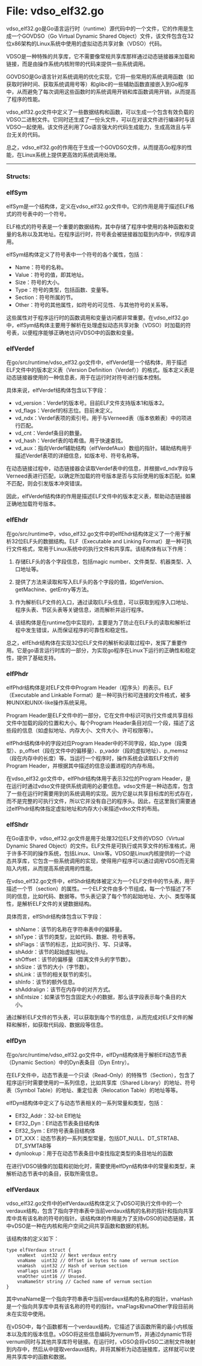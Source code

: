 # File: vdso_elf32.go

vdso_elf32.go是Go语言运行时（runtime）源代码中的一个文件，它的作用是生成一个GOVDSO（Go Virtual Dynamic Shared Object）文件，该文件包含在32位x86架构的Linux系统中使用的虚拟动态共享对象（VDSO）代码。

VDSO是一种特殊的共享库，它不需要像常规共享库那样通过动态链接器来加载和链接，而是由操作系统内核附带的代码来提供一些系统调用。

GOVDSO是Go语言针对系统调用的优化实现，它将一些常用的系统调用函数（如获取时钟时间、获取系统调用号等）和glibc的一些辅助函数直接嵌入到Go程序中，从而避免了每次调用这些函数时的系统调用开销和库函数调用开销，从而提高了程序的性能。

vdso_elf32.go文件中定义了一些数据结构和函数，可以生成一个包含有效负载的VDSO二进制文件。它同时还生成了一份头文件，可以在对该文件进行编译时与该VDSO一起使用。该文件还利用了Go语言强大的代码生成能力，生成高效且与平台无关的代码。

总之，vdso_elf32.go的作用在于生成一个GOVDSO文件，从而提高Go程序的性能，在Linux系统上提供更高效的系统调用处理。




---

### Structs:

### elfSym

elfSym是一个结构体，定义在vdso_elf32.go文件中。它的作用是用于描述ELF格式的符号表中的一个符号。

ELF格式的符号表是一个重要的数据结构，其中存储了程序中使用的各种函数和变量的名称以及其地址。在程序运行时，符号表会被链接器加载到内存中，供程序调用。

elfSym结构体定义了符号表中一个符号的各个属性，包括：

- Name：符号的名称。
- Value：符号的值，即其地址。
- Size：符号的大小。
- Type：符号的类型，包括函数、变量等。
- Section：符号所属的节。
- Other：符号的其他属性，如符号的可见性、与其他符号的关系等。

这些属性对于程序运行时的函数调用和变量访问都非常重要。在vdso_elf32.go中，elfSym结构体主要用于解析在处理虚拟动态共享对象（VDSO）时加载的符号表，以便程序能够正确地访问VDSO中的函数和变量。



### elfVerdef

在go/src/runtime/vdso_elf32.go文件中，elfVerdef是一个结构体，用于描述ELF文件中的版本定义表（Version Definition（Verdef））的格式。版本定义表是动态链接器使用的一种信息表，用于在运行时对符号进行版本控制。

具体来说，elfVerdef结构体包含以下字段：

- vd_version：Verdef的版本号。目前ELF文件支持版本1和版本2。
- vd_flags：Verdef的标志位。目前未定义。
- vd_ndx：Verdef表项的索引号。用于与Verneed表（版本依赖表）中的项进行匹配。
- vd_cnt：Verdef条目的数量。
- vd_hash：Verdef表的哈希值。用于快速查找。
- vd_aux：指向Verdef辅助结构（elfVerdefAux）数组的指针。辅助结构用于描述Verdef表项的详细信息，如版本号、符号名称等。

在动态链接过程中，动态链接器会读取Verdef表中的信息，并根据vd_ndx字段与Verneed表进行匹配，以确定所加载的符号版本是否与实际使用的版本匹配。如果不匹配，则会引发版本冲突错误。

因此，elfVerdef结构体的作用是描述ELF文件中的版本定义表，帮助动态链接器正确地加载符号版本。



### elfEhdr

在go/src/runtime中，vdso_elf32.go文件中的elfEhdr结构体定义了一个用于解析32位ELF头的数据结构。ELF（Executable and Linking Format）是一种可执行文件格式，常用于Linux系统中的执行文件和共享库。该结构体有以下作用：

1. 存储ELF头的各个字段信息，包括magic number、文件类型、机器类型、入口地址等。

2. 提供了方法来读取和写入ELF头的各个字段的值，如getVersion、getMachine、getEntry等方法。

3. 作为解析ELF文件的入口，通过读取ELF头信息，可以获取到程序入口地址、程序头表、节区头表等关键信息，进而解析并运行程序。

4. 该结构体是在runtime包中实现的，主要是为了防止在ELF头的读取和解析过程中发生错误，从而保证程序的可靠性和稳定性。

总之，elfEhdr结构体在实现32位ELF文件的解析和读取过程中，发挥了重要作用。它是go语言运行时库的一部分，为实现go程序在Linux下运行的正确性和稳定性，提供了基础支持。



### elfPhdr

elfPhdr结构体是对ELF文件中Program Header（程序头）的表示。ELF（Executable and Linkable Format）是一种可执行和可连接的文件格式，被多种UNIX和UNIX-like操作系统采用。

Program Header是ELF文件中的一部分，它在文件中标识可执行文件或共享目标文件中加载的段的位置和大小。每个Program Header条目对应一个段，描述了这些段的信息（如虚拟地址、内存大小、文件大小、许可权限等）。

elfPhdr结构体中的字段对应Program Header中的不同字段，如p_type（段类型）、p_offset（段在文件中的偏移量）、p_vaddr（段的虚拟地址）、p_memsz（段在内存中的长度）等。当运行一个程序时，操作系统会读取ELF文件的Program Header，并根据其中描述的信息设置进程的内存布局。

在vdso_elf32.go文件中，elfPhdr结构体用于表示32位的Program Header，是在运行时通过vdso文件提供系统调用的必要信息。vdso文件是一种动态库，包含了一些在运行时需要用到的系统调用的实现。因为它是以共享目标库的形式存在，而不是完整的可执行文件，所以它并没有自己的程序头。因此，在这里我们需要通过elfPhdr结构体指定虚拟地址和内存大小来描述vdso文件的布局。



### elfShdr

在Go语言中，vdso_elf32.go文件是用于处理32位ELF文件的VDSO（Virtual Dynamic Shared Object）的文件。ELF文件是可执行或共享文件的标准格式，用于许多不同的操作系统，包括Linux、Unix等。VDSO是Linux内核提供的一个动态共享库，它包含一些系统调用的实现，使得用户程序可以通过调用VDSO而无需陷入内核，从而提高系统调用的性能。

在vdso_elf32.go文件中，elfShdr结构体被定义为一个ELF文件中的节头表，用于描述一个节（section）的属性。一个ELF文件由多个节组成，每一个节描述了不同的信息，比如代码、数据等。节头表记录了每个节的起始地址、大小、类型等属性，是解析ELF文件的关键数据结构。

具体而言，elfShdr结构体包含以下字段：

- shName：该节的名称在字符串表中的偏移量。
- shType：该节的类型，比如代码、数据、符号表等。
- shFlags：该节的标志，比如可执行、写、只读等。
- shAddr：该节的起始虚拟地址。
- shOffset：该节的偏移量（距离文件头的字节数）。
- shSize：该节的大小（字节数）。
- shLink：该节的相关联节的索引。
- shInfo：该节的额外信息。
- shAddralign：该节在内存中的对齐方式。
- shEntsize：如果该节包含固定大小的数据，那么该字段表示每个条目的大小。

通过解析ELF文件的节头表，可以获取到每个节的信息，从而完成对ELF文件的解释和解析，如获取代码段、数据段等信息。



### elfDyn

在go/src/runtime/vdso_elf32.go文件中，elfDyn结构体用于解析Elf动态节表（Dynamic Section）中的Dyn表条目（Dyn Entry）。

在ELF文件中，动态节表是一个只读（Read-Only）的特殊节（Section），包含了程序运行时需要使用的一系列信息，比如共享库（Shared Library）的地址、符号表（Symbol Table）的地址、重定位表（Relocation Table）的地址等等。

elfDyn结构体中定义了与动态节表相关的一系列常量和类型，包括：

- Elf32_Addr：32-bit Elf地址
- Elf32_Dyn：Elf动态节表条目结构体
- Elf32_Sym：Elf符号表条目结构体
- DT_XXX：动态节表的一系列类型常量，包括DT_NULL、DT_STRTAB、DT_SYMTAB等
- dynlookup：用于在动态节表条目中查找指定类型的条目地址的函数

在进行VDSO镜像的加载和初始化时，需要使用elfDyn结构体中的常量和类型，来解析动态节表中的条目，获取所需信息。



### elfVerdaux

vdso_elf32.go文件中的elfVerdaux结构体定义了vDSO可执行文件中的一个verdaux结构，包含了指向字符串表中当前verdaux结构的名称的指针和指向共享库中具有该名称的符号的指针。该结构体的作用是为了支持vDSO的动态链接，其中vDSO是一种在内核和用户空间之间共享函数和数据的机制。

该结构体的定义如下：

```
type elfVerdaux struct {
    vnaNext  uint32 // Next verdaux entry
    vnaName  uint32 // Offset in bytes to name of vernum section
    vnaHash  uint32 // Hash of vernum section
    vnaFlags uint16 // Flags
    vnaOther uint16 // Unused.
    vnaNameStr string // Cached name of vernum section
}
```

其中vnaName是一个指向字符串表中当前verdaux结构的名称的指针，vnaHash是一个指向共享库中具有该名称的符号的指针。vnaFlags和vnaOther字段目前尚未在实现中使用。

在vDSO中，每个函数都有一个verdaux结构，它描述了该函数所需的最小内核版本以及库的版本信息。vDSO将这些信息编码为vernum节，并通过dynamic节将vernum同时与其他共享库符号链接。在运行时，vDSO会将vDSO二进制文件映射到内存中，然后从中提取verdaux结构，并将其解析为动态链接库，这样就可以使用共享库中的函数和数据。



